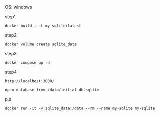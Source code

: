 
OS: windows

step1
```
docker build . -t my-sqlite:latest
```
step2
```
docker volume create sqlite_data
```
step3
```
docker compose up -d
```
step4
```
http://localhost:3000/

open database from /data/initial-db.sqlite
```

p.s
```
docker run -it -v sqlite_data:/data --rm --name my-sqlite my-sqlite
```
